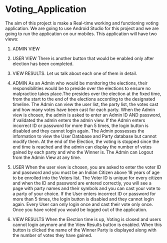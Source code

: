 # Voting_Application

The aim of this project is make a Real-time working and functioning voting application.
We are going to use Android Studio for this project and we are going to run the application on our
mobiles.
This application will have two views:
1. ADMIN VIEW
2. USER VIEW
There is another button that would be enabled only after election has been completed.
3. VIEW RESULTS.
Let us talk about each one of them in detail.

1. ADMIN
As an Admin who would be monitoring the elections, their responsibilities would be to preside over
the elections to ensure no malpractice takes place.The presides over the election at the fixed time,
from the start to the end of the elections according to the designated timeline.
The Admin can view the user list, the party list, the votes cast and how many votes have been cast
for each party.
When the Admin view is chosen, the admin is asked to enter an Admin ID AND password, if
validated the admin enters the admin view. If the Admin enters incorrect ID or password for more
than 5 times, the login button is disabled and they cannot login again.
The Admin possesses the information to view the User Database and Party database but cannot
modify them. At the end of the Election, the voting is stopped since the end time is reached and
the admin can display the number of votes gained by each party and who the Winner is.
The Admin can Logout from the Admin View at any time.

2. USER
When the user view is chosen, you are asked to enter the voter ID and password and you must be
an Indian Citizen above 18 years of age to be enrolled into the Voters list.
The Voter ID is unique for every citizen and when the ID and password are entered correctly, you
will see a page with party names and their symbols and you can cast your vote to a party of your
choice.
If the User enters incorrect ID or password for more than 5 times, the login button is disabled and
they cannot login again.
Every User can only login once and cast their vote only once.
Once you have voted you would be logged out of the application.

3. VIEW RESULTS
When the Election time is up, Voting is closed and users cannot login anymore and the View
Results button is enabled.
When this button is clicked the name of the Winner Party is displayed along with the number of
votes they have gained.
